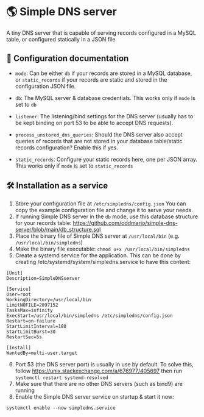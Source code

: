 # 🌎 Simple DNS server
A tiny DNS server that is capable of serving records configured in a MySQL table, or configured statically in a JSON file

## 🧐 Configuration documentation

- `mode`: Can be either `db` if your records are stored in a MySQL database, or `static_records` if your records are static and stored in the configuration JSON file.

- `db`: The MySQL server & database credentials. This works only if `mode` is set to `db`

- `listener`: The listening/bind settings for the DNS server (usually has to be kept binding on port 53 to be able to accept DNS requests).

- `process_unstored_dns_queries`: Should the DNS server also accept queries of records that are not stored in your database table/static records configuration? Enable this if yes.

- `static_records`: Configure your static records here, one per JSON array. This works only if `mode` is set to `static_records`

## 🛠️ Installation as a service

1. Store your configuration file at `/etc/simpledns/config.json`
   You can copy the example configuration file and change it to serve your needs.
2. If running Simple DNS server in the `db` mode, use this database structure for your records table: https://github.com/oddmario/simple-dns-server/blob/main/db_structure.sql
3. Place the binary file of Simple DNS server at `/usr/local/bin` (e.g. `/usr/local/bin/simpledns`)
4. Make the binary file executable: `chmod u+x /usr/local/bin/simpledns`
5. Create a systemd service for the application. This can be done by creating /etc/systemd/system/simpledns.service to have this content:
```
[Unit]
Description=SimpleDNSserver

[Service]
User=root
WorkingDirectory=/usr/local/bin
LimitNOFILE=2097152
TasksMax=infinity
ExecStart=/usr/local/bin/simpledns /etc/simpledns/config.json
Restart=on-failure
StartLimitInterval=180
StartLimitBurst=30
RestartSec=5s

[Install]
WantedBy=multi-user.target

```
6. Port 53 (the DNS server port) is usually in use by default. To solve this, follow https://unix.stackexchange.com/a/676977/405697 then run `systemctl restart systemd-resolved`
7. Make sure that there are no other DNS servers (such as bind9) are running
8. Enable the Simple DNS server service on startup & start it now:
```
systemctl enable --now simpledns.service
```